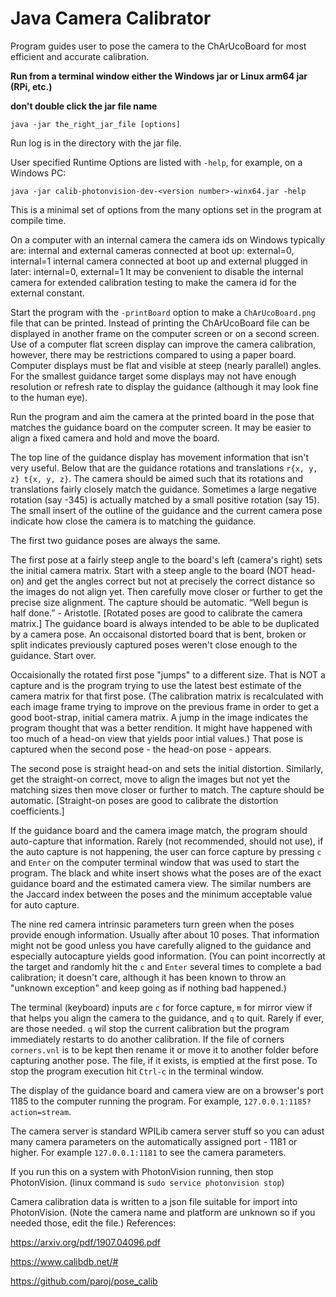 # Java Camera Calibrator
Program guides user to pose the camera to the ChArUcoBoard for most efficient and accurate calibration.

**Run from a terminal window either the Windows jar or Linux arm64 jar (RPi, etc.)**

**don't double click the jar file name**

`java -jar the_right_jar_file [options]`

Run log is in the directory with the jar file.

User specified Runtime Options are listed with `-help`, for example, on a Windows PC:

`java -jar calib-photonvision-dev-<version number>-winx64.jar -help`

This is a minimal set of options from the many options set in the program at compile time.

On a computer with an internal camera the camera ids on Windows typically are:
internal and external cameras connected at boot up: external=0, internal=1
internal camera connected at boot up and external plugged in later: internal=0, external=1
It may be convenient to disable the internal camera for extended calibration testing to make the camera id for the external constant.

Start the program with the `-printBoard` option to make a `ChArUcoBoard.png` file that can be printed. Instead of printing the ChArUcoBoard file can be displayed in another frame on the computer screen or on a second screen. Use of a computer flat screen display can improve the camera calibration, however, there may be restrictions compared to using a paper board. Computer displays must be flat and visible at steep (nearly parallel) angles. For the smallest guidance target some displays may not have enough resolution or refresh rate to display the guidance (although it may look fine to the human eye).

Run the program and aim the camera at the printed board in the pose that matches the guidance board on the computer screen. It may be easier to align a fixed camera and hold and move the board.

The top line of the guidance display has movement information that isn't very useful. Below that are the guidance rotations and translations `r{x, y, z} t{x, y, z}`. The camera should be aimed such that its rotations and translations fairly closely match the guidance. Sometimes a large negative rotation (say -345) is actually matched by a small positive rotation (say 15). The small insert of the outline of the guidance and the current camera pose indicate how close the camera is to matching the guidance.

The first two guidance poses are always the same.

The first pose at a fairly steep angle to the board's left (camera's right) sets the initial camera matrix. Start with a steep angle to the board (NOT head-on) and get the angles correct but not at precisely the correct distance so the images do not align yet. Then carefully move closer or further to get the precise size alignment. The capture should be automatic. “Well begun is half done.” - Aristotle. [Rotated poses are good to calibrate the camera matrix.] The guidance board is always intended to be able to be duplicated by a camera pose. An occaisonal distorted board that is bent, broken or split indicates previously captured poses weren't close enough to the guidance. Start over.

Occaisionally the rotated first pose "jumps" to a different size. That is NOT a capture and is the program trying to use the latest best estimate of the camera matrix for that first pose. (The calibration matrix is recalculated with each image frame trying to improve on the previous frame in order to get a good boot-strap, initial camera matrix. A jump in the image indicates the program thought that was a better rendition. It might have happened with too much of a head-on view that yields poor intial values.) That pose is captured when the second pose - the head-on pose - appears.

The second pose is straight head-on and sets the initial distortion. Similarly, get the straight-on correct, move to align the images but not yet the matching sizes then move closer or further to match. The capture should be automatic. [Straight-on poses are good to calibrate the distortion coefficients.]

If the guidance board and the camera image match, the program should auto-capture that information. Rarely (not recommended, should not use), if the auto capture is not happening, the user can force capture by pressing `c` and `Enter` on the computer terminal window that was used to start the program. The black and white insert shows what the poses are of the exact guidance board and the estimated camera view. The similar numbers are the Jaccard index between the poses and the minimum acceptable value for auto capture.

The nine red camera intrinsic parameters turn green when the poses provide enough information. Usually after about 10 poses. That information might not be good unless you have carefully aligned to the guidance and especially autocapture yields good information. (You can point incorrectly at the target and randomly hit the `c` and `Enter` several times to complete a bad calibration; it doesn't care, although it has been known to throw an "unknown exception" and keep going as if nothing bad happened.)

The terminal (keyboard) inputs are `c` for force capture, `m` for mirror view if that helps you align the camera to the guidance, and `q` to quit. Rarely if ever, are those needed. `q` wil stop the current calibration but the program immediately restarts to do another calibration. If the file of corners `corners.vnl` is to be kept then rename it or move it to another folder before capturing another pose. The file, if it exists, is emptied at the first pose. To stop the program execution hit `Ctrl-c` in the terminal window.

The display of the guidance board and camera view are on a browser's port 1185 to the computer running the program. For example, `127.0.0.1:1185?action=stream`.

The camera server is standard WPILib camera server stuff so you can adust many camera parameters on the automatically assigned port - 1181 or higher. For example `127.0.0.1:1181` to see the camera parameters.

If you run this on a system with PhotonVision running, then stop PhotonVision. (linux command is `sudo service photonvision stop`)

Camera calibration data is written to a json file suitable for import into PhotonVision. (Note the camera name and platform are unknown so if you needed those, edit the file.)
References:

https://arxiv.org/pdf/1907.04096.pdf

https://www.calibdb.net/#

https://github.com/paroj/pose_calib
